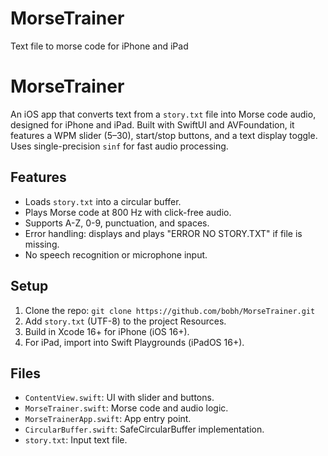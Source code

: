 # MorseTrainer
Text file to morse code for iPhone and iPad 
# MorseTrainer

An iOS app that converts text from a `story.txt` file into Morse code audio, designed for iPhone and iPad. Built with SwiftUI and AVFoundation, it features a WPM slider (5–30), start/stop buttons, and a text display toggle. Uses single-precision `sinf` for fast audio processing.

## Features
- Loads `story.txt` into a circular buffer.
- Plays Morse code at 800 Hz with click-free audio.
- Supports A-Z, 0-9, punctuation, and spaces.
- Error handling: displays and plays "ERROR NO STORY.TXT" if file is missing.
- No speech recognition or microphone input.

## Setup
1. Clone the repo: `git clone https://github.com/bobh/MorseTrainer.git`
2. Add `story.txt` (UTF-8) to the project Resources.
3. Build in Xcode 16+ for iPhone (iOS 16+).
4. For iPad, import into Swift Playgrounds (iPadOS 16+).

## Files
- `ContentView.swift`: UI with slider and buttons.
- `MorseTrainer.swift`: Morse code and audio logic.
- `MorseTrainerApp.swift`: App entry point.
- `CircularBuffer.swift`: SafeCircularBuffer implementation.
- `story.txt`: Input text file.

